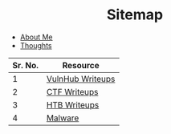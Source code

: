 <center><h1>Sitemap</h1></center>

* [About Me](pages/about-me.html)
* [Thoughts](pages/thoughts.html)

| Sr. No. | Resource                                                   |
| ------- | ---------------------------------------------------------- |
| 1       | [VulnHub Writeups](pages/vulnhub-writeups.html)            |
| 2       | [CTF Writeups](pages/ctf-writeups.html)                    |
| 3       | [HTB Writeups](https://laughtersec.github.io/htb-writeups/)|
| 4       | [Malware](https://laughtersec.github.io/warez)             |
